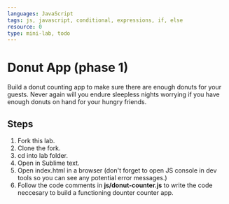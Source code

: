 ```yaml
---
languages: JavaScript
tags: js, javascript, conditional, expressions, if, else
resource: 0
type: mini-lab, todo
---
```


# Donut App (phase 1)

Build a donut counting app to make sure there are enough donuts for your guests. Never again will you endure sleepless nights worrying if you have enough donuts on hand for your hungry friends.

## Steps

1. Fork this lab.
2. Clone the fork.
3. cd into lab folder.
4. Open in Sublime text.
5. Open index.html in a browser (don't forget to open JS console in dev tools so you can see any potential error messages.)
6. Follow the code comments in **js/donut-counter.js** to write the code neccesary to build a functioning dounter counter app.